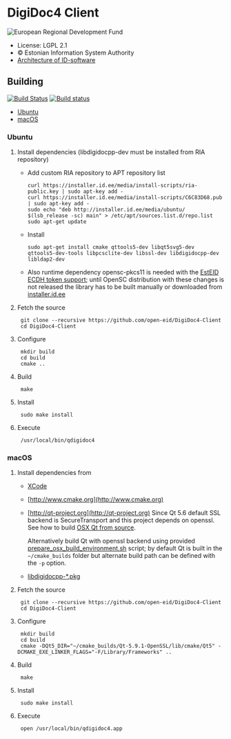 # DigiDoc4 Client

![European Regional Development Fund](https://github.com/e-gov/RIHA-Frontend/raw/master/logo/EU/EU.png "European Regional Development Fund - DO NOT REMOVE THIS IMAGE BEFORE 05.03.2020")

 * License: LGPL 2.1
 * &copy; Estonian Information System Authority
 * [Architecture of ID-software](http://open-eid.github.io)

## Building
[![Build Status](https://travis-ci.org/open-eid/DigiDoc4-Client.svg?branch=master)](https://travis-ci.org/open-eid/DigiDoc4-Client)
[![Build status](https://ci.appveyor.com/api/projects/status/github/open-eid/DigiDoc4-Client?branch=master&svg=true)](https://ci.appveyor.com/project/uudisaru/digidoc4-client/branch/master)
* [Ubuntu](#ubuntu)
* [macOS](#macos)

### Ubuntu

1. Install dependencies (libdigidocpp-dev must be installed from RIA repository)
   * Add custom RIA repository to APT repository list

         curl https://installer.id.ee/media/install-scripts/ria-public.key | sudo apt-key add -
         curl https://installer.id.ee/media/install-scripts/C6C83D68.pub | sudo apt-key add -
         sudo echo "deb http://installer.id.ee/media/ubuntu/ $(lsb_release -sc) main" > /etc/apt/sources.list.d/repo.list
         sudo apt-get update

   * Install

         sudo apt-get install cmake qttools5-dev libqt5svg5-dev qttools5-dev-tools libpcsclite-dev libssl-dev libdigidocpp-dev libldap2-dev

   * Also runtime dependency opensc-pkcs11 is needed with the [EstEID ECDH token support](https://github.com/OpenSC/OpenSC/commit/2846295e1f12790bd9d8b01531affbf6feccf22c); until OpenSC distribution with these changes is not released the library has to be built manually or downloaded from [installer.id.ee](https://installer.id.ee/media/ubuntu/pool/main/o/opensc/)

2. Fetch the source

        git clone --recursive https://github.com/open-eid/DigiDoc4-Client
        cd DigiDoc4-Client

3. Configure

        mkdir build
        cd build
        cmake ..

4. Build

        make

5. Install

        sudo make install

6. Execute

        /usr/local/bin/qdigidoc4

### macOS

1. Install dependencies from
   * [XCode](https://itunes.apple.com/en/app/xcode/id497799835?mt=12)
   * [http://www.cmake.org](http://www.cmake.org)
   * [http://qt-project.org](http://qt-project.org)
       Since Qt 5.6 default SSL backend is SecureTransport and this project depends on openssl.
       See how to build [OSX Qt from source](#building-osx-qt-from-source).
       
       Alternatively build Qt with openssl backend using provided [prepare_osx_build_environment.sh](prepare_osx_build_environment.sh) script; by default Qt is built in the `~/cmake_builds` folder but alternate build path can be defined with the `-p` option.
   * [libdigidocpp-*.pkg](https://github.com/open-eid/libdigidocpp/releases)

2. Fetch the source

        git clone --recursive https://github.com/open-eid/DigiDoc4-Client
        cd DigiDoc4-Client

3. Configure

        mkdir build
        cd build
        cmake -DQt5_DIR="~/cmake_builds/Qt-5.9.1-OpenSSL/lib/cmake/Qt5" -DCMAKE_EXE_LINKER_FLAGS="-F/Library/Frameworks" ..

4. Build

        make

5. Install

        sudo make install

6. Execute

        open /usr/local/bin/qdigidoc4.app

